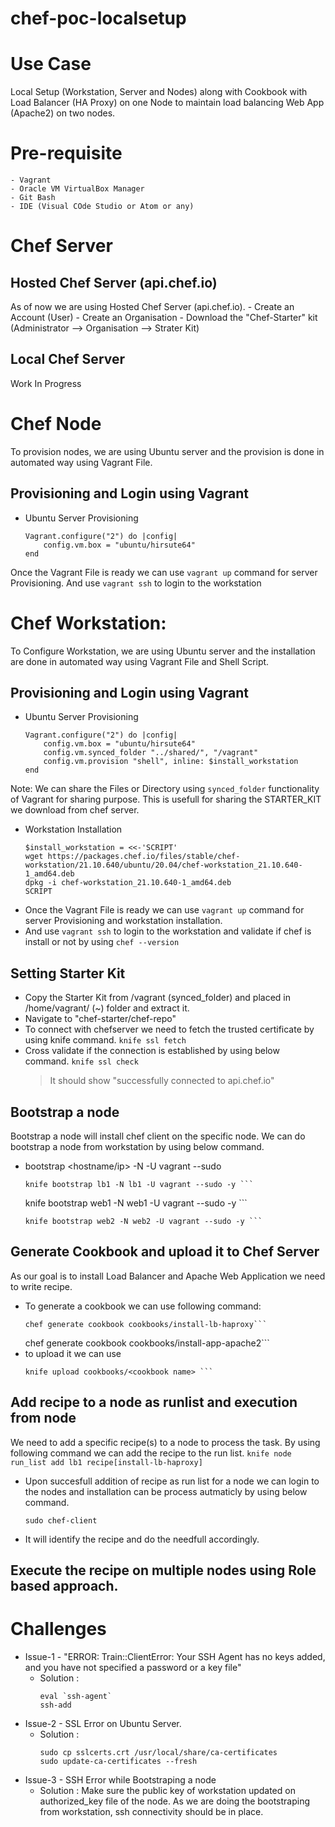 # chef-poc-localsetup
# Use Case 
Local Setup (Workstation, Server and Nodes) along with Cookbook with Load Balancer (HA Proxy) on one Node to maintain load balancing Web App (Apache2) on two nodes.

# Pre-requisite
    - Vagrant
    - Oracle VM VirtualBox Manager
    - Git Bash
    - IDE (Visual COde Studio or Atom or any)

# Chef Server
## Hosted Chef Server (api.chef.io)
As of now we are using Hosted Chef Server (api.chef.io).
    - Create an Account (User)
    - Create an Organisation
    - Download the "Chef-Starter" kit (Administrator --> Organisation --> Strater Kit)
## Local Chef Server
Work In Progress

# Chef Node
To provision nodes, we are using Ubuntu server and the provision is done in automated way using Vagrant File.

## Provisioning and Login using Vagrant
-   Ubuntu Server Provisioning
    ```vagrantfile 
    Vagrant.configure("2") do |config|
        config.vm.box = "ubuntu/hirsute64"
    end
    ```
Once the Vagrant File is ready we can use ```vagrant up``` command for server Provisioning. And use ```vagrant ssh``` to login to the workstation 

# Chef Workstation:
To Configure Workstation, we are using Ubuntu server and the installation are done in automated way using Vagrant File and Shell Script.

## Provisioning and Login using Vagrant
-   Ubuntu Server Provisioning
    ```vagrantfile 
    Vagrant.configure("2") do |config|
        config.vm.box = "ubuntu/hirsute64"
        config.vm.synced_folder "../shared/", "/vagrant"
        config.vm.provision "shell", inline: $install_workstation
    end
    ```
Note: We can share the Files or Directory using ```synced_folder``` functionality of Vagrant for sharing purpose. This is usefull for sharing the STARTER_KIT we download from chef server.

- Workstation Installation
    ```shell
    $install_workstation = <<-'SCRIPT'
    wget https://packages.chef.io/files/stable/chef-workstation/21.10.640/ubuntu/20.04/chef-workstation_21.10.640-1_amd64.deb
    dpkg -i chef-workstation_21.10.640-1_amd64.deb
    SCRIPT
    ```
- Once the Vagrant File is ready we can use ```vagrant up``` command for server Provisioning and workstation installation.
- And use ```vagrant ssh``` to login to the workstation and validate if chef is install or not by using ```chef --version```

## Setting Starter Kit
- Copy the Starter Kit from /vagrant (synced_folder) and placed in /home/vagrant/ (~) folder and extract it.
- Navigate to "chef-starter/chef-repo"
- To connect with chefserver we need to fetch the trusted certificate by using knife command.
    ```knife ssl fetch```
- Cross validate if the connection is established by using below command.
    ```knife ssl check```
    > It should show "successfully connected to api.chef.io"

## Bootstrap a node
Bootstrap a node will install chef client on the specific node. We can do bootstrap a node from workstation by using below command.
-  bootstrap <hostname/ip> -N <Name to Display on Server> -U vagrant --sudo
    ```
    knife bootstrap lb1 -N lb1 -U vagrant --sudo -y ```
    ```
    knife bootstrap web1 -N web1 -U vagrant --sudo -y ```
    ```
    knife bootstrap web2 -N web2 -U vagrant --sudo -y ```
    
## Generate Cookbook and upload it to Chef Server
As our goal is to install Load Balancer and Apache Web Application we need to write recipe.

- To generate a cookbook we can use following command:
    ```
    chef generate cookbook cookbooks/install-lb-haproxy```
    ```
    chef generate cookbook cookbooks/install-app-apache2```
-  to upload it we can use
    ```
    knife upload cookbooks/<cookbook name> ```
    
## Add recipe to a  node as runlist and execution from node
We need to add a specific recipe(s) to a node to process the task. By using following command we can add the recipe to the run list.
    ```
    knife node run_list add lb1 recipe[install-lb-haproxy]
    ```
- Upon succesfull addition of recipe as run list for a node we can login to the nodes and installation can be process autmaticly by using below command.
    ```
    sudo chef-client
    ```
- It will identify the recipe and do the needfull accordingly.

## Execute the recipe on multiple nodes using Role based approach.


# Challenges
    
- Issue-1 - "ERROR: Train::ClientError: Your SSH Agent has no keys added, and you have not specified a password or a key file"
    -   Solution : 
        ```shell
        eval `ssh-agent`
        ssh-add
        ```
- Issue-2 - SSL Error on Ubuntu Server.
    -   Solution :
        ```shell
        sudo cp sslcerts.crt /usr/local/share/ca-certificates
        sudo update-ca-certificates --fresh
        ```
- Issue-3 -  SSH Error while Bootstraping a node
    -   Solution : 
        Make sure the public key of workstation updated on authorized_key file of the node. As we are doing the bootstraping from workstation, ssh connectivity should be in place.
    
